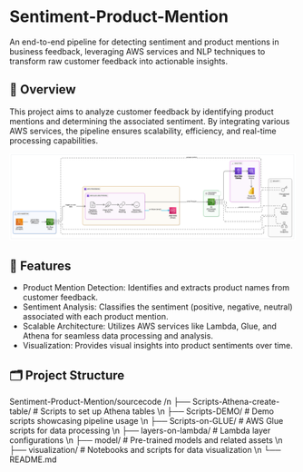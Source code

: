 # Sentiment-Product-Mention
An end-to-end pipeline for detecting sentiment and product mentions in business feedback, leveraging AWS services and NLP techniques to transform raw customer feedback into actionable insights.
## 📌 Overview
This project aims to analyze customer feedback by identifying product mentions and determining the associated sentiment. By integrating various AWS services, the pipeline ensures scalability, efficiency, and real-time processing capabilities.

![Pipeline Overview](pipeline_overview/diagram-export-29-5-2568-21_21_18.png)

## 🧰 Features
- Product Mention Detection: Identifies and extracts product names from customer feedback.
- Sentiment Analysis: Classifies the sentiment (positive, negative, neutral) associated with each product mention.
- Scalable Architecture: Utilizes AWS services like Lambda, Glue, and Athena for seamless data processing and analysis.
- Visualization: Provides visual insights into product sentiments over time.

## 🗂️ Project Structure
Sentiment-Product-Mention/sourcecode /n
├── Scripts-Athena-create-table/   # Scripts to set up Athena tables \n
├── Scripts-DEMO/                  # Demo scripts showcasing pipeline usage \n
├── Scripts-on-GLUE/               # AWS Glue scripts for data processing \n
├── layers-on-lambda/              # Lambda layer configurations \n
├── model/                         # Pre-trained models and related assets \n
├── visualization/                 # Notebooks and scripts for data visualization \n
└── README.md        

